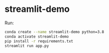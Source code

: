 # streamlit-demo

Run:
```sh
conda create --name streamlit-demo python=3.8
conda activate streamlit-demo
pip install -r requirements.txt
streamlit run app.py
```
